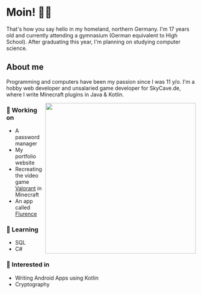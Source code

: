 # Moin! 👋🏻
That's how you say hello in my homeland, northern Germany. I'm 17 years old and currently attending a gymnasium (German equivalent to High School). After graduating this year, I'm planning on studying computer science.

## About me
Programming and computers have been my passion since I was 11 y/o. I'm a hobby web developer and unsalaried game developer for SkyCave.de, where I write Minecraft plugins in Java & Kotlin.

<img align="right" width="400px" src="https://github-readme-stats.vercel.app/api/top-langs/?username=heuerleon&layout=compact&theme=dark"/>

### 🔨 Working on
- A password manager
- My portfolio website
- Recreating the video game [Valorant](https://playvalorant.com/) in Minecraft
- An app called [Flurence](https://github.com/Flurence)

### 📖 Learning
- SQL
- C#

### 💭 Interested in
- Writing Android Apps using Kotlin
- Cryptography
